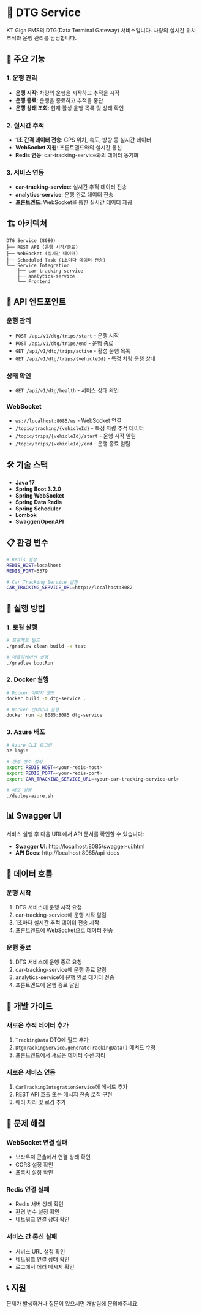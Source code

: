 # 🚗 DTG Service

KT Giga FMS의 DTG(Data Terminal Gateway) 서비스입니다. 차량의 실시간 위치 추적과 운행 관리를 담당합니다.

## 🎯 주요 기능

### 1. 운행 관리
- **운행 시작**: 차량의 운행을 시작하고 추적을 시작
- **운행 종료**: 운행을 종료하고 추적을 중단
- **운행 상태 조회**: 현재 활성 운행 목록 및 상태 확인

### 2. 실시간 추적
- **1초 간격 데이터 전송**: GPS 위치, 속도, 방향 등 실시간 데이터
- **WebSocket 지원**: 프론트엔드와의 실시간 통신
- **Redis 연동**: car-tracking-service와의 데이터 동기화

### 3. 서비스 연동
- **car-tracking-service**: 실시간 추적 데이터 전송
- **analytics-service**: 운행 완료 데이터 전송
- **프론트엔드**: WebSocket을 통한 실시간 데이터 제공

## 🏗️ 아키텍처

```
DTG Service (8080)
├── REST API (운행 시작/종료)
├── WebSocket (실시간 데이터)
├── Scheduled Task (1초마다 데이터 전송)
└── Service Integration
    ├── car-tracking-service
    ├── analytics-service
    └── Frontend
```

## 🚀 API 엔드포인트

### 운행 관리
- `POST /api/v1/dtg/trips/start` - 운행 시작
- `POST /api/v1/dtg/trips/end` - 운행 종료
- `GET /api/v1/dtg/trips/active` - 활성 운행 목록
- `GET /api/v1/dtg/trips/{vehicleId}` - 특정 차량 운행 상태

### 상태 확인
- `GET /api/v1/dtg/health` - 서비스 상태 확인

### WebSocket
- `ws://localhost:8085/ws` - WebSocket 연결
- `/topic/tracking/{vehicleId}` - 특정 차량 추적 데이터
- `/topic/trips/{vehicleId}/start` - 운행 시작 알림
- `/topic/trips/{vehicleId}/end` - 운행 종료 알림

## 🛠️ 기술 스택

- **Java 17**
- **Spring Boot 3.2.0**
- **Spring WebSocket**
- **Spring Data Redis**
- **Spring Scheduler**
- **Lombok**
- **Swagger/OpenAPI**

## 📋 환경 변수

```bash
# Redis 설정
REDIS_HOST=localhost
REDIS_PORT=6379

# Car Tracking Service 설정
CAR_TRACKING_SERVICE_URL=http://localhost:8082
```

## 🚀 실행 방법

### 1. 로컬 실행
```bash
# 프로젝트 빌드
./gradlew clean build -x test

# 애플리케이션 실행
./gradlew bootRun
```

### 2. Docker 실행
```bash
# Docker 이미지 빌드
docker build -t dtg-service .

# Docker 컨테이너 실행
docker run -p 8085:8085 dtg-service
```

### 3. Azure 배포
```bash
# Azure CLI 로그인
az login

# 환경 변수 설정
export REDIS_HOST=<your-redis-host>
export REDIS_PORT=<your-redis-port>
export CAR_TRACKING_SERVICE_URL=<your-car-tracking-service-url>

# 배포 실행
./deploy-azure.sh
```

## 📊 Swagger UI

서비스 실행 후 다음 URL에서 API 문서를 확인할 수 있습니다:
- **Swagger UI**: http://localhost:8085/swagger-ui.html
- **API Docs**: http://localhost:8085/api-docs

## 🔄 데이터 흐름

### 운행 시작
1. DTG 서비스에 운행 시작 요청
2. car-tracking-service에 운행 시작 알림
3. 1초마다 실시간 추적 데이터 전송 시작
4. 프론트엔드에 WebSocket으로 데이터 전송

### 운행 종료
1. DTG 서비스에 운행 종료 요청
2. car-tracking-service에 운행 종료 알림
3. analytics-service에 운행 완료 데이터 전송
4. 프론트엔드에 운행 종료 알림

## 📝 개발 가이드

### 새로운 추적 데이터 추가
1. `TrackingData` DTO에 필드 추가
2. `DtgTrackingService.generateTrackingData()` 메서드 수정
3. 프론트엔드에서 새로운 데이터 수신 처리

### 새로운 서비스 연동
1. `CarTrackingIntegrationService`에 메서드 추가
2. REST API 호출 또는 메시지 전송 로직 구현
3. 에러 처리 및 로깅 추가

## 🐛 문제 해결

### WebSocket 연결 실패
- 브라우저 콘솔에서 연결 상태 확인
- CORS 설정 확인
- 프록시 설정 확인

### Redis 연결 실패
- Redis 서버 상태 확인
- 환경 변수 설정 확인
- 네트워크 연결 상태 확인

### 서비스 간 통신 실패
- 서비스 URL 설정 확인
- 네트워크 연결 상태 확인
- 로그에서 에러 메시지 확인

## 📞 지원

문제가 발생하거나 질문이 있으시면 개발팀에 문의해주세요.
